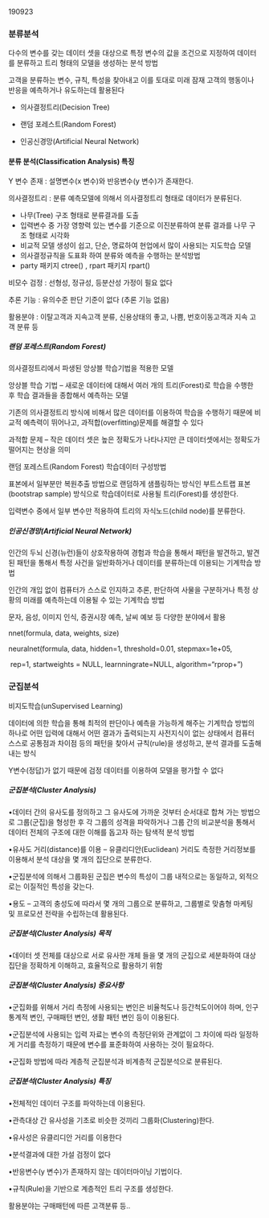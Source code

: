 190923

### 분류분석

다수의 변수를 갖는 데이터 셋을 대상으로 특정 변수의 값을
조건으로 지정하여 데이터를 분류하고 트리 형태의 모델을 생성하는 분석 방법

고객을 분류하는 변수, 규칙, 특성을 찾아내고 이를 토대로 미래 잠재 고객의 행동이나 반응을
예측하거나 유도하는데 활용된다

- 의사결정트리(Decision Tree)

- 랜덤 포레스트(Random Forest)

- 인공신경망(Artificial Neural Network)

#### 분류 분석(Classification Analysis) 특징

Y 변수 존재 : 설명변수(x 변수)와 반응변수(y 변수)가 존재한다.

의사결정트리 : 분류 예측모델에 의해서 의사결정트리 형태로 데이터가 분류된다.

- 나무(Tree) 구조 형태로 분류결과를 도출
- 입력변수 중 가장 영향력 있는 변수를 기준으로 이진분류하여 분류 결과를 나무 구조 형태로 시각화
- 비교적 모델 생성이 쉽고, 단순, 명료하여 현업에서 많이 사용되는 지도학습 모델
- 의사결정규칙을 도표화 하여 분류와 예측을 수행하는 분석방법
- party 패키지 ctree() , rpart 패키지 rpart()

비모수 검정 : 선형성, 정규성, 등분산성 가정이 필요 없다

추론 기능 : 유의수준 판단 기준이 없다 (추론 기능 없음)

활용분야 : 이탈고객과 지속고객 분류, 신용상태의 좋고, 나쁨, 번호이동고객과 지속 고객 분류 등



##### 랜덤 포레스트(Random Forest)

의사결정트리에서 파생된 앙상블 학습기법을 적용한 모델

앙상블 학습 기법 – 새로운 데이터에 대해서 여러 개의 트리(Forest)로 학습을 수행한 후 학습 결과들을 종합해서 예측하는 모델

기존의 의사결정트리 방식에 비해서 많은 데이터를 이용하여 학습을 수행하기 때문에 비교적 예측력이 뛰어나고, 과적합(overfitting)문제를 해결할 수 있다

과적합 문제 – 작은 데이터 셋은 높은 정확도가 나타나지만 큰 데이터셋에서는 정확도가 떨어지는 현상을 의미



랜덤 포레스트(Random Forest) 학습데이터 구성방법

표본에서 일부분만 복원추출 방법으로 랜덤하게 샘플링하는 방식인 부트스트랩 표본(bootstrap sample) 방식으로 학습데이터로 사용될 트리(Forest)를 생성한다.

입력변수 중에서 일부 변수만 적용하여 트리의 자식노드(child node)를 분류한다.



##### 인공신경망(Artificial Neural Network)

인간의 두뇌 신경(뉴런)들이 상호작용하여 경험과 학습을 통해서 패턴을 발견하고,  발견된 패턴을 통해서 특정 사건을 일반화하거나 데이터를 분류하는데 이용되는 기계학습 방법

인간의 개입 없이 컴퓨터가 스스로 인지하고 추론, 판단하여 사물을 구분하거나 특정 상황의 미래를 예측하는데 이용될 수 있는 기계학습 방법

문자, 음성, 이미지 인식, 증권시장 예측, 날씨 예보 등 다양한 분야에서 활용

nnet(formula, data, weights, size)

neuralnet(formula, data, hidden=1, threshold=0.01, stepmax=1e+05,

​					rep=1,  startweights = NULL, learnningrate=NULL, algorithm=“rprop+”)





### 군집분석

비지도학습(unSupervised Learning)

데이터에 의한 학습을 통해 최적의 판단이나 예측을 가능하게 해주는 기계학습 방법의 하나로 어떤 입력에 대해서 어떤 결과가 출력되는지 사전지식이 없는 상태에서 컴퓨터 스스로 공통점과 차이점 등의 패턴을 찾아서 규칙(rule)을 생성하고, 분석 결과를 도출해내는 방식

Y변수(정답)가 없기 때문에 검정 데이터를 이용하여 모델을 평가할 수 없다



##### 군집분석(Cluster Analysis)

•데이터 간의 유사도를 정의하고 그 유사도에 가까운 것부터 순서대로 합쳐 가는 방법으로 그룹(군집)을 형성한 후 각 그룹의 성격을 파악하거나 그룹 간의 비교분석을 통해서 데이터 전체의 구조에 대한 이해를 돕고자 하는 탐색적 분석 방법

•유사도 거리(distance)를 이용 – 유클리디안(Euclidean) 거리도 측정한 거리정보를 이용해서 분석 대상을 몇 개의 집단으로 분류한다. 

•군집분석에 의해서 그룹화된 군집은 변수의 특성이 그룹 내적으로는 동일하고, 외적으로는 이질적인 특성을 갖는다.

•용도 – 고객의 충성도에 따라서 몇 개의 그룹으로 분류하고, 그룹별로 맞춤형 마케팅 및 프로모션 전략을 수립하는데 활용된다.



##### 군집분석(Cluster Analysis) 목적

•데이터 셋 전체를 대상으로 서로 유사한 개체 들을 몇 개의 군집으로 세분화하여 대상 집단을 정확하게 이해하고, 효율적으로 활용하기 위함



##### 군집분석(Cluster Analysis) 중요사항

•군집화를 위해서 거리 측정에 사용되는 변인은 비율척도나 등간척도이어야 하며, 인구 통계적 변인, 구매패턴 변인, 생활 패턴 변인 등이 이용된다.

•군집분석에 사용되는 입력 자료는 변수의 측정단위와 관계없이 그 차이에 따라 일정하게 거리를 측정하기 때문에 변수를 표준화하여 사용하는 것이 필요하다.

•군집화 방법에 따라 계층적 군집분석과 비계층적 군집분석으로 분류된다. 



##### 군집분석(Cluster Analysis) 특징

•전체적인 데이터 구조를 파악하는데 이용된다.

•관측대상 간 유사성을 기초로 비슷한 것끼리 그룹화(Clustering)한다.

•유사성은 유클리디안 거리를 이용한다

•분석결과에 대한 가설 검정이 없다

•반응변수(y 변수)가 존재하지 않는 데이터마이닝 기법이다.

•규칙(Rule)을 기반으로 계층적인 트리 구조를 생성한다.

활용분야는 구매패턴에 따른 고객분류 등..